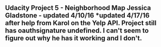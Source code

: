 Udacity Project 5 - Neighborhood Map
Jessica Gladstone - updated 4/10/16
*updated 4/17/16 after help from Karol on the Yelp API. Project still has oauthsignature undefined. I can't seem to figure out why he has it working and I don't.
-------------------------------------------------------------------------------

